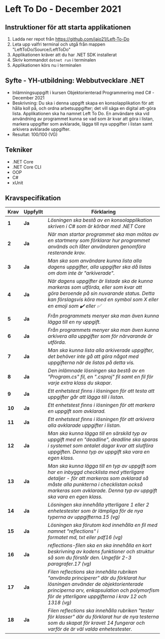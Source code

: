 # Left To Do - December 2021
## Instruktioner för att starta applikationen
1. Ladda ner repot från https://github.com/jajo21/Left-To-Do
2. Leta upp valfri terminal och utgå från mappen "LeftToDo/Source/LeftToDo"
3. Applikationen kräver att du har .NET SDK installerat
4. Skriv kommandot ```dotnet run``` i terminalen
5. Applikationen körs nu i terminalen

## Syfte - YH-utbildning: Webbutvecklare .NET
* Inlämningsuppgift i kursen Objektorienterad Programmering med C# - December 2021
* Beskrivning: Du ska i denna uppgift skapa en konsolapplikation för att hålla koll på, och ordna arbetsuppgifter; det vill säga en digital att-göra lista. Applikationen ska ha namnet Left To Do. En användare ska vid användning av programmet kunna se vad som är kvar att göra i listan, markera uppgifter som avklarade, lägga till nya uppgifter i listan samt arkivera avklarade uppgifter.
* Resultat: 100/100 (VG)

## Tekniker
* .NET Core
* .NET Core CLI
* OOP
* C#
* xUnit

## Kravspecifikation
 |Krav|Uppfyllt|Förklaring|
 |---|---|---|
|**1**  |**Ja**| *Lösningen ska bestå av en konsolapplikation skriven i C# som är körbar med .NET Core*|
|**2**  |**Ja**| *När man startar programmet ska man mötas av en startmeny som förklarar hur programmet används och låter användaren genomföra resterande krav.*|
|**3**  |**Ja**| *Man ska som användare kunna lista alla dagens uppgifter, alla uppgifter ska då listas om dom inte är "arkiverade".*|
|**4**  |**Ja**| *När dagens uppgifter är listade ska de kunna markeras som utförda, eller som kvar att göra beroende på sin nuvarande status. Detta kan förslagsvis köra med en symbol som X eller en emoji som ✔️ eller ✅*|
|**5**  |**Ja**| *Från programmets menyer ska man även kunna lägga till en ny uppgift.*|
|**6**  |**Ja**| *Från programmets menyer ska man även kunna arkivera alla uppgifter som för närvarande är utförda.*|
|**7**  |**Ja**| *Man ska kunna lista alla arkiverade uppgifter, det behöver inte gå att göra något med uppgifterna när de listas på detta vis.*|
|**8**  |**Ja**| *Den inlämnade lösningen ska bestå av en "Program.cs" fil, en ".csproj" fil samt en fil för varje extra klass du skapar.*|
|**9**  |**Ja**| *Ett enhetstest finns i lösningen för att testa att uppgifter går att lägga till i listan.*|
|**10**  |**Ja**| *Ett enhetstest finns i lösningen för att markera en uppgift som avklarad.*|
|**11**  |**Ja**| *Ett enhetstest finns i lösningen för att arkivera alla avklarade uppgifter i listan.*|
|**12**  |**Ja**| *Man ska kunna lägga till en särskild typ av uppgift med en "deadline", deadline ska sparas i systemet som antalet dagar kvar att slutföra uppgiften. Denna typ av uppgift ska vara en egen klass.*|
|**13**  |**Ja**| *Man ska kunna lägga till en typ av uppgift som har en inbyggd checklista med ytterligare detaljer - för att markeras som avklarad så måste alla punkterna i checklistan också markeras som avklarade. Denna typ av uppgift ska vara en egen klass.*|
|**14**  |**Ja**| *Lösningen ska innehålla ytterligare 1 eller 2 enhetestester som är lämpliga för de nya typerna av uppgifterna.15 (vg)*|
|**15**  |**Ja**| *Lösningen ska förutom kod innehålla en fil med namnet "reflections" i formatet md, txt eller pdf16 (vg)*|
|**16**  |**Ja**| *reflections-filen ska en ska innehålla en kort beskrivning av kodens funktioner och struktur så som du förstår den. Ungefär 2-3 paragrafer.17 (vg)*|
|**17**  |**Ja**| *Filen reflections ska innehålla rubriken "använda principerer" där du förklarat hur lösningen använder de objektorienterade principerna arv, enkapsulation och polymorfism för de ytterligare uppgifterna i krav 12 och 1318 (vg)*|
|**18**  |**Ja**| *Filen reflections ska innehålla rubriken "tester för klasser" där du förklarat hur de nya testerna som du skapat för kravet 14 fungerar och varför de är väl valda enhetestester.*|
